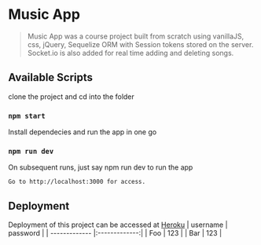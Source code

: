 # Music App 

> Music App was a course project built from scratch using vanillaJS, css, jQuery, Sequelize ORM with Session tokens stored on the server. Socket.io is also added for real time adding and deleting songs.

## Available Scripts

clone the project and cd into the folder

### `npm start`

Install dependecies and run the app in one go

### `npm run dev`

On subsequent runs, just say npm run dev to run the app


```
Go to http://localhost:3000 for access.
```

## Deployment

Deployment of this project can be accessed at [Heroku](https://groove-music-app.herokuapp.com/)
| username      | password      | 
| ------------- |:-------------:| 
| Foo           | 123           | 
| Bar           | 123           |   
